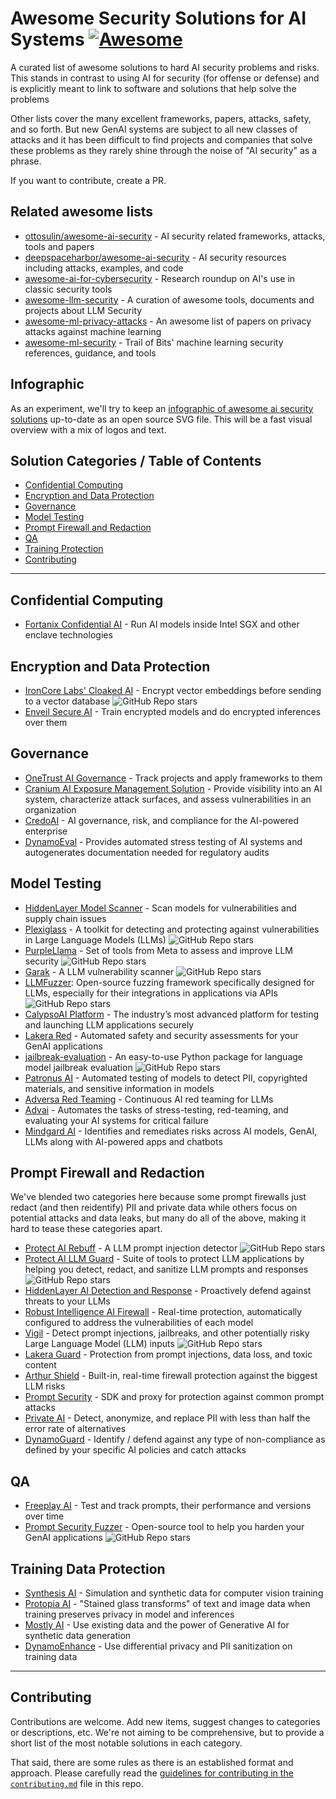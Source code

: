 # Awesome Security Solutions for AI Systems [![Awesome](https://awesome.re/badge.svg)](https://awesome.re)

A curated list of awesome solutions to hard AI security problems and risks.  This stands in contrast to using AI for security (for offense or defense) and is explicitly meant to link to software and solutions that help solve the problems

Other lists cover the many excellent frameworks, papers, attacks, safety, and so forth.  But new GenAI systems are subject to all new classes of attacks and it has been difficult to find projects and companies that solve these problems as they rarely shine through the noise of "AI security" as a phrase.

If you want to contribute, create a PR.

## Related awesome lists

* [ottosulin/awesome-ai-security](https://github.com/ottosulin/awesome-ai-security) - AI security related frameworks, attacks, tools and papers
* [deepspaceharbor/awesome-ai-security](https://github.com/DeepSpaceHarbor/Awesome-AI-Security) - AI security resources including attacks, examples, and code
* [awesome-ai-for-cybersecurity](https://github.com/Billy1900/Awesome-AI-for-cybersecurity) - Research roundup on AI's use in classic security tools
* [awesome-llm-security](https://github.com/corca-ai/awesome-llm-security) - A curation of awesome tools, documents and projects about LLM Security
* [awesome-ml-privacy-attacks](https://github.com/stratosphereips/awesome-ml-privacy-attacks) - An awesome list of papers on privacy attacks against machine learning
* [awesome-ml-security](https://github.com/trailofbits/awesome-ml-security) - Trail of Bits' machine learning security references, guidance, and tools

## Infographic

As an experiment, we'll try to keep an [infographic of awesome ai security solutions](awesome-ai-security-infographic.svg) up-to-date as an open source SVG file. This will be a fast visual overview with a mix of logos and text.

<a xlink:href="http://localhost" xlink:title="">

## Solution Categories / Table of Contents

* [Confidential Computing](#confidential-computing)
* [Encryption and Data Protection](#encryption-and-data-protection)
* [Governance](#governance)
* [Model Testing](#model-testing)
* [Prompt Firewall and Redaction](#prompt-firewall-and-redaction)
* [QA](#qa)
* [Training Protection](#training-protection)
* [Contributing](#contributing)

------

## Confidential Computing

* [Fortanix Confidential AI](https://www.fortanix.com/platform/confidential-ai) - Run AI models inside Intel SGX and other enclave technologies

<!--
* [Opaque Systems](https://opaque.co/) - Run models in confidential compute environments

Leave here as a reminder. It seems Opaque has removed their confidential compute AI product and now has a product called Opaque Gateway that redacts and "compresses" prompts before sending on to OpenAI et al. But the product is in "waitlist" state as of May 2024 and so isn't eligible for this list. https://opaquegateway.opaque.co/

Leaving this here since they've now raised US$31M and have at least one rockstar founder, plus they were born out of a nice open source product: https://github.com/mc2-project/mc2,  so worth checking status again in awhile.
-->


## Encryption and Data Protection

* [IronCore Labs' Cloaked AI](https://ironcorelabs.com/products/cloaked-ai/) - Encrypt vector embeddings before sending to a vector database ![GitHub Repo stars](https://img.shields.io/github/stars/ironcorelabs/ironcore-alloy?style=social)
* [Enveil Secure AI](https://www.enveil.com/secure-ai/) - Train encrypted models and do encrypted inferences over them

## Governance

* [OneTrust AI Governance](https://www.onetrust.com/products/ai-governance/) - Track projects and apply frameworks to them
* [Cranium AI Exposure Management Solution](https://www.cranium.ai) - Provide visibility into an AI system, characterize attack surfaces, and assess vulnerabilities in an organization
* [CredoAI](https://www.credo.ai) - AI governance, risk, and compliance for the AI-powered enterprise
* [DynamoEval](https://dynamo.ai/platform/dynamoeval) - Provides automated stress testing of AI systems and autogenerates documentation needed for regulatory audits

## Model Testing

* [HiddenLayer Model Scanner](https://hiddenlayer.com/model-scanner/) - Scan models for vulnerabilities and supply chain issues
* [Plexiglass](https://github.com/kortex-labs/plexiglass) - A toolkit for detecting and protecting against vulnerabilities in Large Language Models (LLMs) ![GitHub Repo stars](https://img.shields.io/github/stars/kortex-labs/plexiglass?style=social)
* [PurpleLlama](https://github.com/facebookresearch/PurpleLlama) - Set of tools from Meta to assess and improve LLM security ![GitHub Repo stars](https://img.shields.io/github/stars/facebookresearch/PurpleLlama?style=social)
* [Garak](https://github.com/leondz/garak/) - A LLM vulnerability scanner ![GitHub Repo stars](https://img.shields.io/github/stars/leondz/garak?style=social)
* [LLMFuzzer](https://github.com/mnns/LLMFuzzer): Open-source fuzzing framework specifically designed for LLMs, especially for their integrations in applications via APIs ![GitHub Repo stars](https://img.shields.io/github/stars/mnns/LLMFuzzer?style=social)
* [CalypsoAI Platform](https://calypsoai.com/platform/) - The industry’s most advanced platform for testing and launching LLM applications securely
* [Lakera Red](https://www.lakera.ai/ai-red-teaming) - Automated safety and security assessments for your GenAI applications
* [jailbreak-evaluation](https://github.com/controllability/jailbreak-evaluation) - An easy-to-use Python package for language model jailbreak evaluation ![GitHub Repo stars](https://img.shields.io/github/stars/controllability/jailbreak-evaluation?style=social)
* [Patronus AI](https://www.patronus.ai) - Automated testing of models to detect PII, copyrighted materials, and sensitive information in models
* [Adversa Red Teaming](https://adversa.ai/ai-red-teaming-llm/) - Continuous AI red teaming for LLMs
* [Advai](https://www.advai.co.uk) - Automates the tasks of stress-testing, red-teaming, and evaluating your AI systems for critical failure
* [Mindgard AI](https://mindgard.ai) - Identifies and remediates risks across AI models, GenAI, LLMs along with AI-powered apps and chatbots

## Prompt Firewall and Redaction

We've blended two categories here because some prompt firewalls just redact (and then reidentify) PII and private data while others focus on potential attacks and data leaks, but many do all of the above, making it hard to tease these categories apart.

* [Protect AI Rebuff](https://github.com/protectai/rebuff) - A LLM prompt injection detector ![GitHub Repo stars](https://img.shields.io/github/stars/protectai/rebuff?style=social)
* [Protect AI LLM Guard](https://protectai.com/llm-guard) - Suite of tools to protect LLM applications by helping you detect, redact, and sanitize LLM prompts and responses ![GitHub Repo stars](https://img.shields.io/github/stars/laiyer-ai/llm-guard?style=social)
* [HiddenLayer AI Detection and Response](https://hiddenlayer.com/aidr/) - Proactively defend against threats to your LLMs
* [Robust Intelligence AI Firewall](https://www.robustintelligence.com/platform/ai-firewall-guardrails) - Real-time protection, automatically configured to address the vulnerabilities of each model
* [Vigil](https://github.com/deadbits/vigil-llm) - Detect prompt injections, jailbreaks, and other potentially risky Large Language Model (LLM) inputs ![GitHub Repo stars](https://img.shields.io/github/stars/deadbits/vigil-llm?style=social)
* [Lakera Guard](https://www.lakera.ai/lakera-guard) - Protection from prompt injections, data loss, and toxic content
* [Arthur Shield](https://www.arthur.ai/product/shield) - Built-in, real-time firewall protection against the biggest LLM risks
* [Prompt Security](https://www.prompt.security) - SDK and proxy for protection against common prompt attacks
* [Private AI](https://www.private-ai.com) - Detect, anonymize, and replace PII with less than half the error rate of alternatives
* [DynamoGuard](https://dynamo.ai/platform/dynamoguard) - Identify / defend against any type of non-compliance as defined by your specific AI policies and catch attacks

## QA

* [Freeplay AI](https://freeplay.ai) - Test and track prompts, their performance and versions over time
* [Prompt Security Fuzzer](https://github.com/prompt-security/ps-fuzz) - Open-source tool to help you harden your GenAI applications ![GitHub Repo stars](https://img.shields.io/github/stars/prompt-security/ps-fuzz?style=social)

## Training Data Protection

* [Synthesis AI](https://synthesis.ai) - Simulation and synthetic data for computer vision training
* [Protopia AI](https://protopia.ai) - "Stained glass transforms" of text and image data when training preserves privacy in model and inferences
* [Mostly AI](https://mostly.ai) - Use existing data and the power of Generative AI for synthetic data generation
* [DynamoEnhance](https://dynamo.ai/platform/dynamoenhance) - Use differential privacy and PII sanitization on training data


<!-- 

## To review

* [Bosch AIShield](https://www.boschaishield.com) - I can't figure out what this actually does or where to put it

-->

------

## Contributing

Contributions are welcome.  Add new items, suggest changes to categories or descriptions, etc. We're not aiming to be comprehensive, but to provide a short list of the most notable solutions in each category.

That said, there are some rules as there is an established format and approach. Please carefully read the [guidelines for contributing in the `contributing.md`](./contributing.md) file in this repo.

